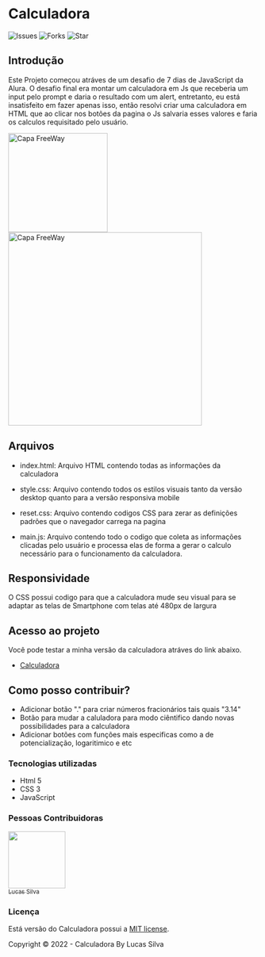 # Calculadora
![Issues](https://img.shields.io/github/issues/Silvaluska/Calculator) ![Forks](https://img.shields.io/github/forks/Silvaluska/Calculator) ![Star](https://img.shields.io/github/stars/Silvaluska/Calculator)
 ## Introdução
 Este Projeto começou atráves de um desafio de 7 dias de JavaScript da Alura. O desafio final era montar um calculadora em Js que receberia um input pelo prompt e daria o resultado com um alert, entretanto, eu está insatisfeito em fazer apenas isso, então resolvi criar uma calculadora em HTML que ao clicar nos botões da pagina o Js salvaria esses valores e faria os calculos requisitado pelo usuário. 

 <img src="https://user-images.githubusercontent.com/113150953/192402811-d0e95cf3-dbd5-436d-9ebe-5b156282bb30.png" alt="Capa FreeWay" width="200"/> <img src="https://user-images.githubusercontent.com/113150953/192402928-2d8fc07f-31c8-4dac-bdfc-ecf5c06af1f6.png" alt="Capa FreeWay" width="390"/>

 ## Arquivos
 - index.html: Arquivo HTML contendo todas as informações da calculadora

 - style.css: Arquivo contendo todos os estilos visuais tanto da versão desktop quanto para a versão responsiva mobile

 - reset.css: Arquivo contendo codigos CSS para zerar as definições padrões que o navegador carrega na pagina

 - main.js: Arquivo contendo todo o codigo que coleta as informações clicadas pelo usuário e processa elas de forma a gerar o calculo necessário para o funcionamento da calculadora.

 ## Responsividade
 O CSS possui codigo para que a calculadora mude seu visual para se adaptar as telas de Smartphone com telas até 480px de largura

 ## Acesso ao projeto
 Você pode testar a minha versão da calculadora atráves do link abaixo. 

 - [Calculadora](https://silvaluska.github.io/Calculator/)

 ## Como posso contribuir?
 - Adicionar botão "." para criar números fracionários tais quais "3.14"
 - Botão para mudar a caluladora para modo ciêntifico dando novas possibilidades para a calculadora
 - Adicionar botões com funções mais especificas como a de potencialização, logaritimico e etc

### Tecnologias utilizadas
- Html 5
- CSS 3
- JavaScript

### Pessoas Contribuidoras
[<img src="https://avatars.githubusercontent.com/u/113150953?v=4" width=115><br><sub>Lucas Silva</sub>](https://github.com/Silvaluska)

### Licença
Está versão do Calculadora possui a [MIT license](https://pt.wikipedia.org/wiki/Licen%C3%A7a_MIT).

Copyright ©️ 2022 - Calculadora By Lucas Silva

